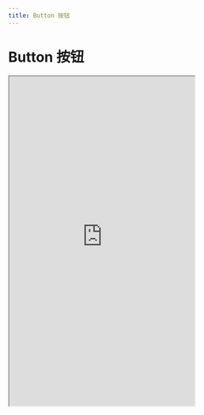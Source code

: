 ```yaml
---
title: Button 按钮
---
```


# Button 按钮

<iframe src="https://cfg-design.github.io/cfgd-uniapp3/#/pages/button/index" style="width: 375px; height: 667px" />

### 基本使用

```vue-html
<c-button text="按钮" />
<c-button><c-text color="primary" text="按钮" /><c-text color="error" text="按钮" /></button>
```

### 颜色
* [颜色的使用](/guide/colors.html)

```vue-html
<c-button color="primary" text="按钮" />
<c-button color="error" text="按钮" />
<c-button color="success" text="按钮" />
<c-button color="warning" text="按钮" />
<c-button color="info" text="按钮" />
<c-button color="#7546c9" text="按钮" />
```

### 渐变颜色

```vue-html
<c-button color="primary" color2="error" text="渐变按钮" />
```

### 大小
* [大小的使用](/guide/font-sizes.html)

```vue-html
<c-button size="s" text="S 按钮" />
<c-button size="m" text="M 按钮" />
<c-button size="l" text="L 按钮" />
<c-button size="100" text="100 按钮" />
```

### 圆角值
* [圆角值的使用](/guide/radiuses.html)

```vue-html
<c-button radius="s" text="按钮" />
<c-button radius="m" text="按钮" />
<c-button radius="l" text="按钮" />
<c-button radius="10" text="按钮" />
<c-button text="圆角按钮" round />
<c-button radius="xs s m l" text="各角不同的按钮" />
```

### 配置 Props
* [Props 的使用](/guide/props.html)

```ts
import { setButtonConfigs } from '@/uni_modules/cfg-design'

setButtonConfigs({
  default: { ... }, // 默认配置
  myButton: { ... },  // 自定义配置
})
```

```vue-html
<c-button c="myButton" text="text1" />
```

### API

### Button Props {#props}

| 名称             | 类型                    | 默认值             | 版本           | 说明           |
|:----------------|:------------------------|:------------------|:--------------|:--------------|
| c               | string                  | default           |               | 配置名。[使用](#配置-props)    |
| props           | ButtonProps             | undefined         |               | 全部 props 。 [Props 的使用](/guide/props.html) |
| c-class         | HTMLAttributes['class'] | undefined         |               | 自定义类名 |
| c-style         | HTMLAttributes['style'] | undefined         |               | 自定义样式 |
| text            | string                  | undefined         |               | 显示文字   |
| color           | string                  | undefined         |               | 按钮颜色。 [颜色的使用](/guide/colors.html)   |
| color2          | string                  | undefined         |               | 与 color 组成渐变背景。  |
| size            | string \| number        | m                 |               | 字体大小。 [大小的使用](/guide/font-sizes.html)   |
| width           | string | number         | undefined         |               | 宽度  |
| height          | string | number         | undefined         |               | 高度  |
| text            | string                  | undefined         |               | 文字  |
| text-color      | string                  | undefined         |               | 文字的颜色  |
| text-props      | TextProps               | undefined         |               | [TextProps](/components/text.html#props)  |
| icon            | string                  | undefined         |               | 图标  |
| icon-props      | IconProps               | undefined         |               | [IconProps](/components/icon.html#props)  |
| radius          | string | number         | s                 |               | 圆角值。 [圆角值的使用](/guide/radiuses.html)  |
| round           | boolean                 | undefined         |               | 是否显示为圆形。  |
| disabled        | boolean                 | undefined         |               | 是否禁用  |
| loading         | boolean                 | undefined         |               | 是否加载中  |
| spin-props      | SpinProps               | undefined         |               | 加载。[SpinProps](/components/spin.html#props)  |
| plain           | boolean                 | undefined         |               | 是否镂空  |

* 更多 Props 请查看 [uniapp button](https://uniapp.dcloud.net.cn/component/button.html#)

### Button Slots {#slots}

| 名称             | 参数      | 说明           |
|:----------------|:--------- |:--------------|
| default         | ()        | 按钮的内容     |
